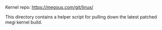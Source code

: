 Kernel repo: https://megous.com/git/linux/

This directory contains a helper script for pulling down the latest patched megi kernel build. 
